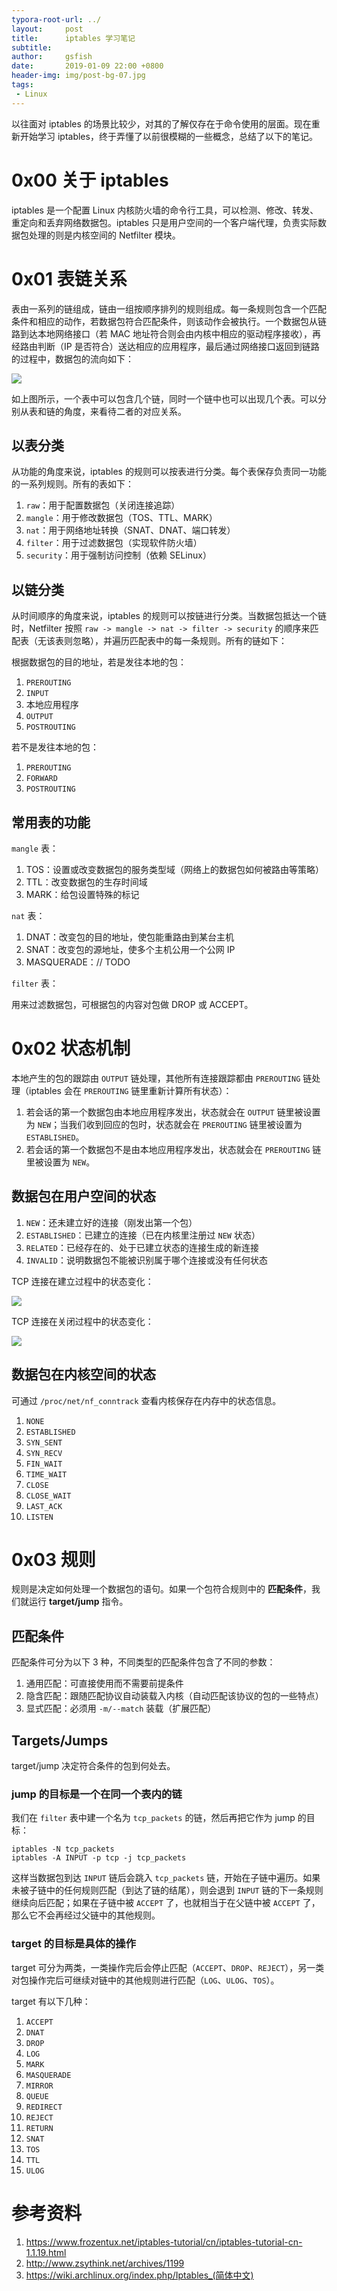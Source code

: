 ```yaml
---
typora-root-url: ../
layout:     post
title:      iptables 学习笔记
subtitle:   
author:     gsfish
date:       2019-01-09 22:00 +0800
header-img: img/post-bg-07.jpg
tags:
 - Linux
---
```



以往面对 iptables 的场景比较少，对其的了解仅存在于命令使用的层面。现在重新开始学习 iptables，终于弄懂了以前很模糊的一些概念，总结了以下的笔记。

# 0x00 关于 iptables

iptables 是一个配置 Linux 内核防火墙的命令行工具，可以检测、修改、转发、重定向和丢弃网络数据包。iptables 只是用户空间的一个客户端代理，负责实际数据包处理的则是内核空间的 Netfilter 模块。

# 0x01 表链关系

表由一系列的链组成，链由一组按顺序排列的规则组成。每一条规则包含一个匹配条件和相应的动作，若数据包符合匹配条件，则该动作会被执行。一个数据包从链路到达本地网络接口（若 MAC 地址符合则会由内核中相应的驱动程序接收），再经路由判断（IP 是否符合）送达相应的应用程序，最后通过网络接口返回到链路的过程中，数据包的流向如下：

![](/img/iptables-notes/tables_traverse.jpg)

如上图所示，一个表中可以包含几个链，同时一个链中也可以出现几个表。可以分别从表和链的角度，来看待二者的对应关系。

## 以表分类

从功能的角度来说，iptables 的规则可以按表进行分类。每个表保存负责同一功能的一系列规则。所有的表如下：

1. `raw`：用于配置数据包（关闭连接追踪）
2. `mangle`：用于修改数据包（TOS、TTL、MARK）
3. `nat`：用于网络地址转换（SNAT、DNAT、端口转发）
4. `filter`：用于过滤数据包（实现软件防火墙）
5. `security`：用于强制访问控制（依赖 SELinux）

## 以链分类

从时间顺序的角度来说，iptables 的规则可以按链进行分类。当数据包抵达一个链时，Netfilter 按照 `raw -> mangle -> nat -> filter -> security` 的顺序来匹配表（无该表则忽略），并遍历匹配表中的每一条规则。所有的链如下：

根据数据包的目的地址，若是发往本地的包：

1. `PREROUTING`
2. `INPUT`
3. 本地应用程序
4. `OUTPUT`
5. `POSTROUTING`

若不是发往本地的包：

1. `PREROUTING`
2. `FORWARD`
3. `POSTROUTING`

## 常用表的功能

`mangle` 表：

1. TOS：设置或改变数据包的服务类型域（网络上的数据包如何被路由等策略）
2. TTL：改变数据包的生存时间域
3. MARK：给包设置特殊的标记

`nat` 表：

1. DNAT：改变包的目的地址，使包能重路由到某台主机
2. SNAT：改变包的源地址，使多个主机公用一个公网 IP
3. MASQUERADE：// TODO

`filter` 表：

用来过滤数据包，可根据包的内容对包做 DROP 或 ACCEPT。

# 0x02 状态机制

本地产生的包的跟踪由 `OUTPUT` 链处理，其他所有连接跟踪都由 `PREROUTING` 链处理（iptables 会在 `PREROUTING` 链里重新计算所有状态）：

1. 若会话的第一个数据包由本地应用程序发出，状态就会在 `OUTPUT` 链里被设置为 `NEW`；当我们收到回应的包时，状态就会在 `PREROUTING` 链里被设置为 `ESTABLISHED`。
2. 若会话的第一个数据包不是由本地应用程序发出，状态就会在 `PREROUTING` 链里被设置为 `NEW`。

## 数据包在用户空间的状态

1. `NEW`：还未建立好的连接（刚发出第一个包）
2. `ESTABLISHED`：已建立的连接（已在内核里注册过 `NEW` 状态）
3. `RELATED`：已经存在的、处于已建立状态的连接生成的新连接
4. `INVALID`：说明数据包不能被识别属于哪个连接或没有任何状态

TCP 连接在建立过程中的状态变化：

![](/img/iptables-notes/state-tcp-connecting.jpg)

TCP 连接在关闭过程中的状态变化：

![](/img/iptables-notes/state-tcp-closing.jpg)

## 数据包在内核空间的状态

可通过 `/proc/net/nf_conntrack` 查看内核保存在内存中的状态信息。

1. `NONE`
2. `ESTABLISHED`
3. `SYN_SENT`
4. `SYN_RECV`
5. `FIN_WAIT`
6. `TIME_WAIT`
7. `CLOSE`
8. `CLOSE_WAIT`
9. `LAST_ACK`
10. `LISTEN`

# 0x03 规则

规则是决定如何处理一个数据包的语句。如果一个包符合规则中的 **匹配条件**，我们就运行 **target/jump** 指令。

## 匹配条件

匹配条件可分为以下 3 种，不同类型的匹配条件包含了不同的参数：

1. 通用匹配：可直接使用而不需要前提条件
2. 隐含匹配：跟随匹配协议自动装载入内核（自动匹配该协议的包的一些特点）
3. 显式匹配：必须用 `-m/--match` 装载（扩展匹配）

## Targets/Jumps

target/jump 决定符合条件的包到何处去。

### jump 的目标是一个在同一个表内的链

我们在 `filter` 表中建一个名为 `tcp_packets` 的链，然后再把它作为 jump 的目标：

```
iptables -N tcp_packets
iptables -A INPUT -p tcp -j tcp_packets
```

这样当数据包到达 `INPUT` 链后会跳入 `tcp_packets` 链，开始在子链中遍历。如果未被子链中的任何规则匹配（到达了链的结尾），则会退到 `INPUT` 链的下一条规则继续向后匹配；如果在子链中被 `ACCEPT` 了，也就相当于在父链中被 `ACCEPT` 了，那么它不会再经过父链中的其他规则。

### target 的目标是具体的操作

target 可分为两类，一类操作完后会停止匹配（`ACCEPT`、`DROP`、`REJECT`），另一类对包操作完后可继续对链中的其他规则进行匹配（`LOG`、`ULOG`、`TOS`）。

target 有以下几种：

1. `ACCEPT`
2. `DNAT`
3. `DROP`
4. `LOG`
5. `MARK`
6. `MASQUERADE`
7. `MIRROR`
8. `QUEUE`
9. `REDIRECT`
10. `REJECT`
11. `RETURN`
12. `SNAT`
13. `TOS`
14. `TTL`
15. `ULOG`


# 参考资料

1. https://www.frozentux.net/iptables-tutorial/cn/iptables-tutorial-cn-1.1.19.html
2. http://www.zsythink.net/archives/1199
3. https://wiki.archlinux.org/index.php/Iptables_(简体中文)
